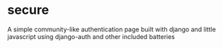 # secure
A simple community-like authentication page built with django and little javascript using django-auth and other included batteries
